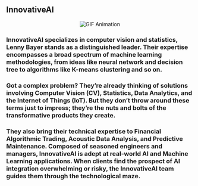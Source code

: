 ## InnovativeAI

<p align="center">
<img src="https://github.com/InnovativeAI/.github/blob/main/profile/video.gif" alt="GIF Animation" />
</p>

### InnovativeAI specializes in computer vision and statistics, Lenny Bayer stands as a distinguished leader. Their expertise encompasses a broad spectrum of machine learning methodologies, from ideas like neural network and decision tree to algorithms like K-means clustering and so on.
### Got a complex problem? They’re already thinking of solutions involving Computer Vision (CV), Statistics, Data Analytics, and the Internet of Things (IoT). But they don’t throw around these terms just to impress; they’re the nuts and bolts of the transformative products they create.
### They also bring their technical expertise to Financial Algorithmic Trading, Acoustic Data Analysis, and Predictive Maintenance. Composed of seasoned engineers and managers, InnovativeAI is adept at real-world AI and Machine Learning applications. When clients find the prospect of AI integration overwhelming or risky, the InnovativeAI team guides them through the technological maze.


<!--

**Here are some ideas to get you started:**

🙋‍♀️ A short introduction - what is your organization all about?
🌈 Contribution guidelines - how can the community get involved?
👩‍💻 Useful resources - where can the community find your docs? Is there anything else the community should know?
🍿 Fun facts - what does your team eat for breakfast?
🧙 Remember, you can do mighty things with the power of [Markdown](https://docs.github.com/github/writing-on-github/getting-started-with-writing-and-formatting-on-github/basic-writing-and-formatting-syntax)
-->
